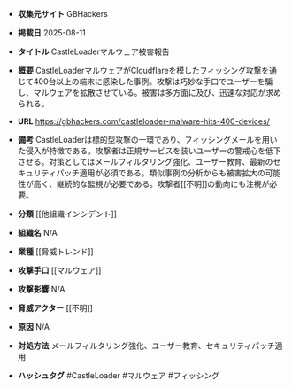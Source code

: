 - **収集元サイト**
GBHackers

- **掲載日**
2025-08-11

- **タイトル**
CastleLoaderマルウェア被害報告

- **概要**
CastleLoaderマルウェアがCloudflareを模したフィッシング攻撃を通じて400台以上の端末に感染した事例。攻撃は巧妙な手口でユーザーを騙し、マルウェアを拡散させている。被害は多方面に及び、迅速な対応が求められる。

- **URL**
https://gbhackers.com/castleloader-malware-hits-400-devices/

- **備考**
CastleLoaderは標的型攻撃の一環であり、フィッシングメールを用いた侵入が特徴である。攻撃者は正規サービスを装いユーザーの警戒心を低下させる。対策としてはメールフィルタリング強化、ユーザー教育、最新のセキュリティパッチ適用が必須である。類似事例の分析からも被害拡大の可能性が高く、継続的な監視が必要である。攻撃者[[不明]]の動向にも注視が必要。

- **分類**
[[他組織インシデント]]

- **組織名**
N/A

- **業種**
[[脅威トレンド]]

- **攻撃手口**
[[マルウェア]]

- **攻撃影響**
N/A

- **脅威アクター**
[[不明]]

- **原因**
N/A

- **対処方法**
メールフィルタリング強化、ユーザー教育、セキュリティパッチ適用

- **ハッシュタグ**
#CastleLoader #マルウェア #フィッシング
